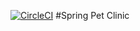 [![CircleCI](https://circleci.com/gh/raj23manj/spring5-recipe-app-ci/tree/master.svg?style=svg)](https://circleci.com/gh/raj23manj/spring5-recipe-app-ci/tree/master)
#Spring Pet Clinic

